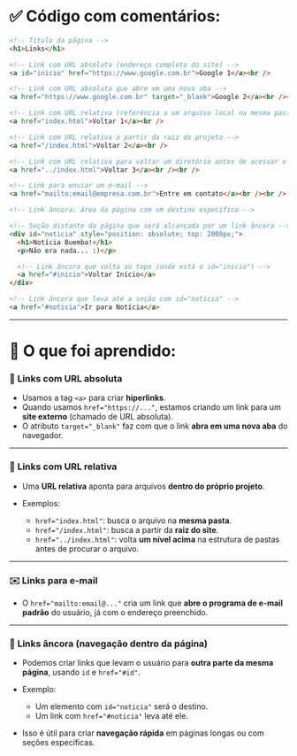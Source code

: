 # ✅ Código com comentários:

```html
<!-- Título da página -->
<h1>Links</h1>

<!-- Link com URL absoluta (endereço completo do site) -->
<a id="inicio" href="https://www.google.com.br">Google 1</a><br />

<!-- Link com URL absoluta que abre em uma nova aba -->
<a href="https://www.google.com.br" target="_blank">Google 2</a><br /><br />

<!-- Link com URL relativa (referência a um arquivo local na mesma pasta) -->
<a href="index.html">Voltar 1</a><br />

<!-- Link com URL relativa a partir da raiz do projeto -->
<a href="/index.html">Voltar 2</a><br />

<!-- Link com URL relativa para voltar um diretório antes de acessar o arquivo -->
<a href="../index.html">Voltar 3</a><br /><br />

<!-- Link para enviar um e-mail -->
<a href="mailto:email@empresa.com.br">Entre em contato</a><br /><br />

<!-- Link âncora: área da página com um destino específico -->

<!-- Seção distante da página que será alcançada por um link âncora -->
<div id="noticia" style="position: absolute; top: 2000px;">
  <h1>Notícia Buemba!</h1>
  <p>Não era nada... :)</p>

  <!-- Link âncora que volta ao topo (onde está o id="inicio") -->
  <a href="#inicio">Voltar Início</a>
</div>

<!-- Link âncora que leva até a seção com id="noticia" -->
<a href="#noticia">Ir para Notícia</a>
```

---

# 📘 O que foi aprendido:

### 🔗 **Links com URL absoluta**

- Usamos a tag `<a>` para criar **hiperlinks**.
- Quando usamos `href="https://..."`, estamos criando um link para um **site externo** (chamado de URL absoluta).
- O atributo `target="_blank"` faz com que o link **abra em uma nova aba** do navegador.

---

### 🔄 **Links com URL relativa**

- Uma **URL relativa** aponta para arquivos **dentro do próprio projeto**.
- Exemplos:

  - `href="index.html"`: busca o arquivo na **mesma pasta**.
  - `href="/index.html"`: busca a partir da **raiz do site**.
  - `href="../index.html"`: volta **um nível acima** na estrutura de pastas antes de procurar o arquivo.

---

### ✉️ **Links para e-mail**

- O `href="mailto:email@..."` cria um link que **abre o programa de e-mail padrão** do usuário, já com o endereço preenchido.

---

### 🧭 **Links âncora (navegação dentro da página)**

- Podemos criar links que levam o usuário para **outra parte da mesma página**, usando `id` e `href="#id"`.
- Exemplo:

  - Um elemento com `id="noticia"` será o destino.
  - Um link com `href="#noticia"` leva até ele.

- Isso é útil para criar **navegação rápida** em páginas longas ou com seções específicas.
